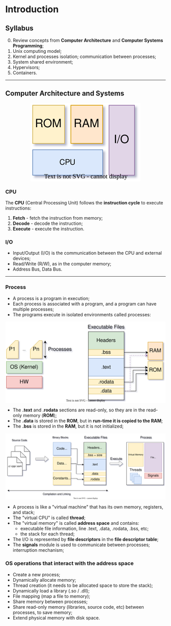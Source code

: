 # Introduction

## Syllabus

0. Review concepts from **Computer Architecture** and **Computer Systems Programming**;
1. Unix computing model;
2. Kernel and processes isolation; communication between processes;
3. System shared environment;
4. Hypervisors;
5. Containers.

---

## Computer Architecture and Systems

<p align="center">
    <img src="./docs/tvs-diagrams-ComputerArchitecture.svg" alt="Computer Architecture" align="center"/>
</p>

### CPU

The **CPU** (Central Processing Unit) follows the **instruction cycle** to execute instructions:

1. **Fetch** - fetch the instruction from memory;
2. **Decode** - decode the instruction;
3. **Execute** - execute the instruction.

### I/O

* Input/Output (I/O) is the communication between the CPU and external devices;
* Read/Write (R/W), as in the computer memory;
* Address Bus, Data Bus.

---

### Process

* A process is a program in execution;
* Each process is associated with a program, and a program can have multiple processes;
* The programs execute in isolated environments called processes:

<p align="center">
    <img src="./docs/tvs-diagrams-Processes.svg" alt="Processes" align="center"/>
</p>

* The **.text** and .**rodata** sections are read-only, so they are in the read-only memory (**ROM**);
* The **.data** is stored in the **ROM**, but in **run-time it is copied to the RAM**;
* The **.bss** is stored in the **RAM**, but it is not initialized;

<p align="center">
    <img src="./docs/tvs-diagrams-Process.svg" alt="Process" align="center"/>
</p>

* A process is like a "virtual machine" that has its own memory, registers, and stack;
* The "virtual CPU" is called **thread**;
* The "virtual memory" is called **address space** and contains:
  * executable file information, line .text, .data, .rodata, .bss, etc;
  * the stack for each thread;
* The I/O is represented by **file descriptors** in the **file descriptor table**;
* The **signals** module is used to communicate between processes; interruption mechanism;

### OS operations that interact with the address space

* Create a new process;
* Dynamically allocate memory;
* Thread creation (it needs to be allocated space to store the stack);
* Dynamically load a library (.so / .dll);
* File mapping (map a file to memory);
* Share memory between processes;
* Share read-only memory (libraries, source code, etc) between processes, to save memory;
* Extend physical memory with disk space.
